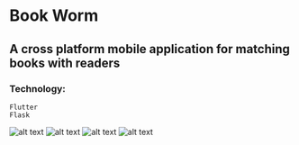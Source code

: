 # Book Worm

## A cross platform mobile application for matching books with readers

### Technology: 
    Flutter
    Flask
    
![alt text](https://github.com/Ruchi101/iitr-libraryassistant/blob/master/main.jpeg)
![alt text](https://github.com/Ruchi101/iitr-libraryassistant/blob/master/search.jpeg)
![alt text](https://github.com/Ruchi101/iitr-libraryassistant/blob/master/yourbooks.jpeg)
![alt text](https://github.com/Ruchi101/iitr-libraryassistant/blob/master/drawer.jpeg)


